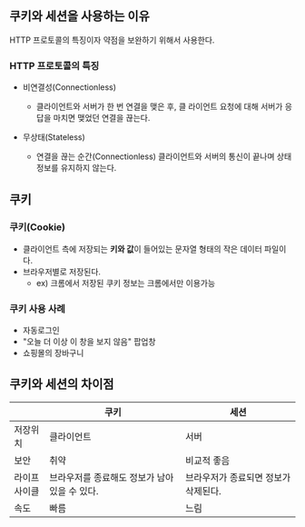 ## 쿠키와 세션을 사용하는 이유

HTTP 프로토콜의 특징이자 약점을 보완하기 위해서 사용한다.

### HTTP 프로토콜의 특징

* 비연결성(Connectionless)

  * 클라이언트와 서버가 한 번 연결을 맺은 후, 클 라이언트 요청에 대해 서버가 응답을 마치면 맺었던 연결을 끊는다.

  

* 무상태(Stateless)

  * 연결을 끊는 순간(Connectionless) 클라이언트와 서버의 통신이 끝나며 상태 정보를 유지하지 않는다.

## 쿠키

### 쿠키(Cookie)

* 클라이언트 측에 저장되는 **키와 값**이 들어있는 문자열 형태의 작은 데이터 파일이다.
* 브라우저별로 저장된다.
  * ex) 크롬에서 저장된 쿠키 정보는 크롬에서만 이용가능



### 쿠키 사용 사례

* 자동로그인
* "오늘 더 이상 이 창을 보지 않음" 팝업창
* 쇼핑몰의 장바구니



## 쿠키와 세션의 차이점

|                   | 쿠키                                         | 세션                                 |
| ----------------- | -------------------------------------------- | ------------------------------------ |
| 저장위치          | 클라이언트                                   | 서버                                 |
| 보안              | 취약                                         | 비교적 좋음                          |
| 라이프<br> 사이클 | 브라우저를 종료해도 정보가 남아있을 수 있다. | 브라우저가 종료되면 정보가 삭제된다. |
| 속도              | 빠름                                         | 느림                                 |

